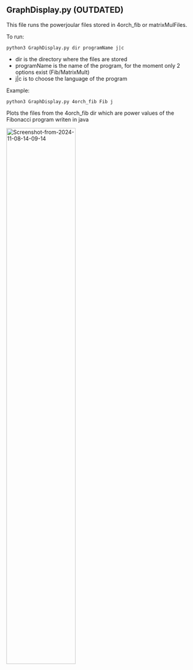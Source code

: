 ## GraphDisplay.py (OUTDATED)
This file runs the powerjoular files stored in 4orch_fib or matrixMulFiles.

To run:


    python3 GraphDisplay.py dir programName j|c
    
- dir is the directory where the files are stored
- programName is the name of the program, for the moment only 2 options exist (Fib/MatrixMult)
- j|c is to choose the language of the program


Example:

    python3 GraphDisplay.py 4orch_fib Fib j

Plots the files from the 4orch_fib dir which are power values of the Fibonacci program writen in java

<img src="https://i.ibb.co/RYPgrLQ/Screenshot-from-2024-11-08-14-09-14.png" alt="Screenshot-from-2024-11-08-14-09-14" border="0" width="60%">
